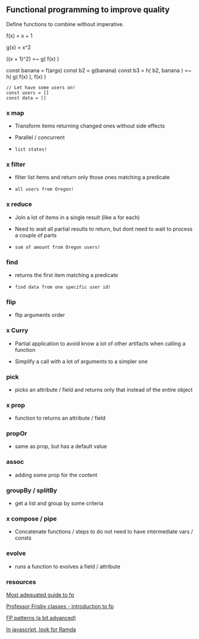 ## Functional programming to improve quality

Define functions to combine without imperative.

f(x) = x + 1

g(x) = x^2

((x + 1)^2) =~ g( f(x) )

const banana = f(args)
const b2 = g(banana)
const b3 = h( b2, banana ) =~ h( g( f(x) ), f(x) )

```
// Let have some users on!
const users = []
const data = []
```

### x map

- Transform items returning changed ones without side effects

- Parallel / concurrent

- `list states!`

### x filter

- filter list items and return only those ones matching a predicate

- `all users from Oregon!`

### x reduce

- Join a lot of items in a single result (like a for each)

- Need to wait all partial results to return, but dont need to wait to process
a couple of parts

- `sum of amount from Oregon users!`

### find

- returns the first item matching a predicate

- `find data from one specific user id!`

### flip

- flip arguments order

### x Curry

- Partial application to avoid know a lot of other artifacts when
calling a function

- Simplify a call with a lot of arguments to a simpler one

### pick

- picks an attribute / field and returns only that instead of the entire object

### x prop

- function to returns an attribute / field

### propOr

- same as prop, but has a default value

### assoc

- adding some prop for the content

### groupBy / splitBy

- get a list and group by some criteria

### x compose / pipe

- Concatenate functions / steps to do not need to have intermediate vars / consts

### evolve

- runs a function to evolves a field / attribute

### resources

[Most adequated guide to fp](https://github.com/MostlyAdequate/mostly-adequate-guide)

[Professor Frisby classes - introduction to fp](https://egghead.io/courses/professor-frisby-introduces-composable-functional-javascript)

[FP patterns (a bit advanced)](https://medium.com/free-code-camp/functional-programming-patterns-cookbook-3a0dfe2d7e0a)

[In javascript, look for Ramda](http://ramdajs.com/docs/)